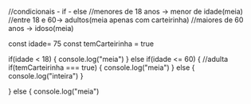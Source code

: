 //condicionais - if - else
//menores de 18 anos -> menor de idade(meia)
//entre 18 e 60-> adultos(meia apenas com carteirinha)
//maiores de 60 anos -> idoso(meia)

const idade= 75
const temCarteirinha = true


if(idade < 18) {
  console.log("meia")
} else if(idade <= 60) {
  //adulta
  if(temCarteirinha === true) {
    console.log("meia")
  } else {
    console.log("inteira")
  }
  
} else {
  console.log("meia")

